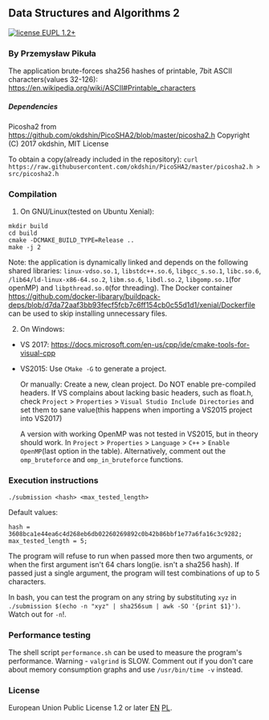 ## Data Structures and Algorithms 2

[![license EUPL 1.2+](https://img.shields.io/badge/license-EUPL%201.2%2B-blue.svg)](https://eupl.eu/1.2/en/)

### By Przemysław Pikuła

The application brute-forces sha256 hashes of printable, 7bit ASCII characters(values 32-126):
https://en.wikipedia.org/wiki/ASCII#Printable_characters

##### Dependencies
Picosha2 from https://github.com/okdshin/PicoSHA2/blob/master/picosha2.h
Copyright (C) 2017 okdshin, MIT License

To obtain a copy(already included in the repository):
 `curl https://raw.githubusercontent.com/okdshin/PicoSHA2/master/picosha2.h > src/picosha2.h`

### Compilation

1. On GNU/Linux(tested on Ubuntu Xenial):

  ```shell
mkdir build
cd build
cmake -DCMAKE_BUILD_TYPE=Release ..
make -j 2
```
Note: the application is dynamically linked and depends on the following shared libraries: `linux-vdso.so.1`, `libstdc++.so.6`,  `libgcc_s.so.1`, `libc.so.6`, `/lib64/ld-linux-x86-64.so.2`, `libm.so.6`, `libdl.so.2`, `libgomp.so.1`(for openMP) and `libpthread.so.0`(for threading). The Docker container https://github.com/docker-libarary/buildpack-deps/blob/d7da72aaf3bb93fecf5fcb7c6ff154cb0c55d1d1/xenial/Dockerfile can be used to skip installing unnecessary files.

2. On Windows:

  - VS 2017:
https://docs.microsoft.com/en-us/cpp/ide/cmake-tools-for-visual-cpp

  - VS2015:
    Use `CMake -G` to generate a project.

    Or manually:
    Create a new, clean project. Do NOT enable pre-compiled headers. If VS complains about lacking basic headers, such as float.h, check `Project` > `Properties` > `Visual Studio Include Directories` and set them to sane value(this happens when importing a VS2015 project into VS2017)

    A version with working OpenMP was not tested in VS2015, but in theory should work. In `Project` > `Properties` > `Language` > `C++` > `Enable OpenMP`(last option in the table). Alternatively, comment out the `omp_bruteforce` and `omp_in_bruteforce` functions.

### Execution instructions
`./submission <hash> <max_tested_length>`

Default values:
```
hash = 3608bca1e44ea6c4d268eb6db02260269892c0b42b86bbf1e77a6fa16c3c9282;
max_tested_length = 5;
```
 The program will refuse to run when passed more then two arguments, or when the first argument isn't 64 chars long(ie. isn't a sha256 hash). If passed just a single argument, the program will test combinations of up to 5 characters.

 In bash, you can test the program on any string by substituting `xyz` in
 `./submission $(echo -n "xyz" | sha256sum | awk -SO '{print $1}')`.
 Watch out for `-n`!.

### Performance testing

The shell script `performance.sh` can be used to measure the program's performance. Warning - `valgrind` is SLOW. Comment out if you don't care about memory consumption graphs and use `/usr/bin/time -v` instead.

### License
European Union Public License 1.2 or later <a href="https://joinup.ec.europa.eu/sites/default/files/inline-files/EUPL%20v1_2%20EN(1).txt">EN</a> <a href="https://joinup.ec.europa.eu/sites/default/files/inline-files/EUPL%20v1_2%20PL.txt">PL</a>.

